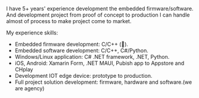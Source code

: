 I have 5+ years' experience development the embedded firmware/software. And development project from proof of concept to production I can handle almost of process to make project come to market.

My experience skills:
- Embedded firmware development: C/C++ (💪).
- Embedded software development: C/C++, C#/Python.
- Windows/Linux application: C# .NET framework, .NET, Python.
- iOS, Android: Xamarin Form, .NET MAUI, Pubish app to Appstore and CHplay
- Development IOT edge device: prototype to production.
- Full project solution development: firmware, hardware and software.(we are agency)
